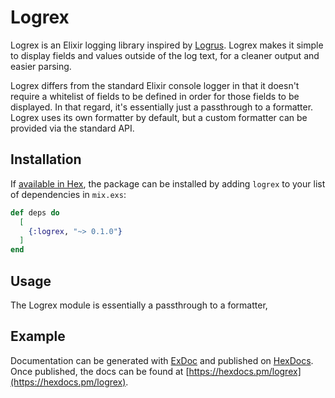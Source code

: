 # Logrex

Logrex is an Elixir logging library inspired by [Logrus](https://github.com/sirupsen/logrus). Logrex makes it simple
to display fields and values outside of the log text, for a cleaner output and
easier parsing.

Logrex differs from the standard Elixir console logger in that it doesn't
require a whitelist of fields to be defined in order for those fields to be
displayed. In that regard, it's essentially just a passthrough to a formatter.
Logrex uses its own formatter by default, but a custom formatter can be provided
via the standard API.

## Installation

If [available in Hex](https://hex.pm/docs/publish), the package can be installed
by adding `logrex` to your list of dependencies in `mix.exs`:

```elixir
def deps do
  [
    {:logrex, "~> 0.1.0"}
  ]
end
```

## Usage

The Logrex module is essentially a passthrough to a formatter,

## Example

Documentation can be generated with [ExDoc](https://github.com/elixir-lang/ex_doc)
and published on [HexDocs](https://hexdocs.pm). Once published, the docs can
be found at [https://hexdocs.pm/logrex](https://hexdocs.pm/logrex).
